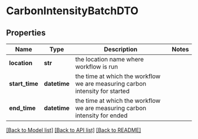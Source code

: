 # CarbonIntensityBatchDTO


## Properties
Name | Type | Description | Notes
------------ | ------------- | ------------- | -------------
**location** | **str** | the location name where workflow is run | 
**start_time** | **datetime** | the time at which the workflow we are measuring carbon intensity for started | 
**end_time** | **datetime** | the time at which the workflow we are measuring carbon intensity for ended | 

[[Back to Model list]](../README.md#documentation-for-models) [[Back to API list]](../README.md#documentation-for-api-endpoints) [[Back to README]](../README.md)


